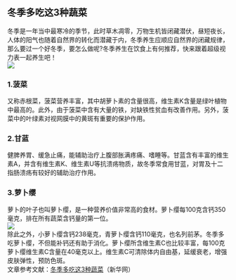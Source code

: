 ## 冬季多吃这3种蔬菜  
冬季是一年当中最寒冷的季节，此时草木凋零，万物生机皆闭藏潜伏，昼短夜长，人体的阳气也随着自然界的转化而潜藏于内，冬季养生应顺应自然界的闭藏规律，那么要过一个好冬季，要怎么做呢?冬季养生在饮食上有何推荐，快来跟着超级视力表一起养生吧！  
![](http://cdncms.v-keep.cn/wp-content/uploads/2019/12/0-1024x683.jpg)  
### 1.菠菜  
又称赤根菜，菠菜营养丰富，其中胡萝卜素的含量很高，维生素K含量是绿叶植物中最高的。此外，由于菠菜中含有大量的铁，对缺铁性贫血有改善作用。另外，菠菜中的叶绿素对视网膜中的黄斑有重要的保护作用。  
### 2.甘蓝  
健脾养胃、缓急止痛，能辅助治疗上腹部胀满疼痛、嗜睡等。甘蓝含有丰富的维生素A，并含有维生素K、维生素U等抗溃疡物质，故冬季常食用甘蓝，对胃及十二指肠溃疡有较好的辅助治疗作用。  
### 3.萝卜缨  
萝卜的叶子也叫萝卜缨，是一种营养价值非常高的食材。萝卜缨每100克含钙350毫克，排在所有蔬菜含钙量的第一位。  
![](http://cdncms.v-keep.cn/wp-content/uploads/2019/12/u3799238461716370632fm26gp0.jpg)  
除此之外，小萝卜缨含钙238毫克，青萝卜缨含钙110毫克，也名列前茅。冬季多吃萝卜缨，不但能补钙还有助于消化。萝卜缨所含维生素C也比较丰富，每100克萝卜缨维生素C含量在40毫克以上。维生素C可清除体内自由基，延缓衰老，增强皮肤弹性，预防色斑。  
文章参考文献：<a href="http://www.yn.xinhuanet.com/health/2019-01/17/c_137751146.htm">冬季多吃这3种蔬菜</a>（新华网）  
